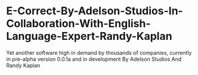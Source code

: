 # E-Correct-By-Adelson-Studios-In-Collaboration-With-English-Language-Expert-Randy-Kaplan
Yet another software high in demand by thousands of companies, currently in pre-alpha version 0.0.1a and in development By Adelson Studios And Randy Kaplan
